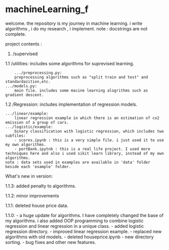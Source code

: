 # machineLearning_f

welcome.
the repository is my journey in machine learning.
i write algorithms , i do my research , i implement.
note : docstrings are not complete.

project contents :


1. /supervised

1.1
/utilities:
    includes some algorithms for suprevised learning.
             
        .../preprocessing.py:
	    preprocessing algorithms such as "split train and test" and standardazition,etc.
	.../models.py:
	    main file. includes some macine learning alogrithms such as gradient descent.

1.2
/Regression:
    includes implementation of regression models. 
	
	.../linear/example:
	    linear regression example in which there is an estimation of co2 emission of a group of cars.
	.../logistic/example:
	    binary classification with logistic regression, which includes two subfiles:
		- scores.ipynb : this is a very simple file. i just used it to use my own algorithms.
		- portBank.ipytnb : this is a real life project. I used more techniques here and also i used sikit learn library, instead of my own algorithms.
	note : data sets used in examples are available in 'data' folder beside each 'example' folder.


What's new in version:

1.1.3:
    added penalty to algorithms.

1.1.2:
    minor improvements
    
1.1.1:
    deleted house price data.

1.1.0:
    - a huge update for algorithms. I have completely changed the base of my algorithms. i also added OOP programming to combine logistic regression and linear regression in a unique class.
    - added logistic regression directory.
    - improved linear regression example.
    - replaced new algorithms with old models.
    - deleted houseprice.ipynb
    - new directory sorting.
    - bug fixes and other new features.